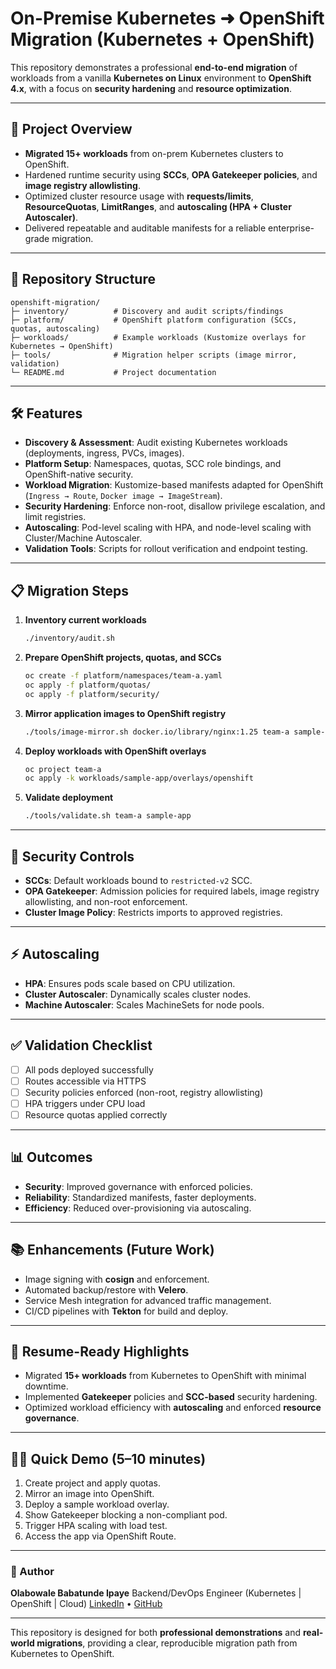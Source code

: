 # On-Premise Kubernetes ➜ OpenShift Migration (Kubernetes + OpenShift)

This repository demonstrates a professional **end-to-end migration** of workloads from a vanilla **Kubernetes on Linux** environment to **OpenShift 4.x**, with a focus on **security hardening** and **resource optimization**.

---

## 🚀 Project Overview

* **Migrated 15+ workloads** from on-prem Kubernetes clusters to OpenShift.
* Hardened runtime security using **SCCs**, **OPA Gatekeeper policies**, and **image registry allowlisting**.
* Optimized cluster resource usage with **requests/limits**, **ResourceQuotas**, **LimitRanges**, and **autoscaling (HPA + Cluster Autoscaler)**.
* Delivered repeatable and auditable manifests for a reliable enterprise-grade migration.

---

## 📂 Repository Structure

```
openshift-migration/
├─ inventory/          # Discovery and audit scripts/findings
├─ platform/           # OpenShift platform configuration (SCCs, quotas, autoscaling)
├─ workloads/          # Example workloads (Kustomize overlays for Kubernetes → OpenShift)
├─ tools/              # Migration helper scripts (image mirror, validation)
└─ README.md           # Project documentation
```

---

## 🛠️ Features

* **Discovery & Assessment**: Audit existing Kubernetes workloads (deployments, ingress, PVCs, images).
* **Platform Setup**: Namespaces, quotas, SCC role bindings, and OpenShift-native security.
* **Workload Migration**: Kustomize-based manifests adapted for OpenShift (`Ingress → Route`, `Docker image → ImageStream`).
* **Security Hardening**: Enforce non-root, disallow privilege escalation, and limit registries.
* **Autoscaling**: Pod-level scaling with HPA, and node-level scaling with Cluster/Machine Autoscaler.
* **Validation Tools**: Scripts for rollout verification and endpoint testing.

---

## 📋 Migration Steps

1. **Inventory current workloads**

   ```bash
   ./inventory/audit.sh
   ```

2. **Prepare OpenShift projects, quotas, and SCCs**

   ```bash
   oc create -f platform/namespaces/team-a.yaml
   oc apply -f platform/quotas/
   oc apply -f platform/security/
   ```

3. **Mirror application images to OpenShift registry**

   ```bash
   ./tools/image-mirror.sh docker.io/library/nginx:1.25 team-a sample-app
   ```

4. **Deploy workloads with OpenShift overlays**

   ```bash
   oc project team-a
   oc apply -k workloads/sample-app/overlays/openshift
   ```

5. **Validate deployment**

   ```bash
   ./tools/validate.sh team-a sample-app
   ```

---

## 🔐 Security Controls

* **SCCs**: Default workloads bound to `restricted-v2` SCC.
* **OPA Gatekeeper**: Admission policies for required labels, image registry allowlisting, and non-root enforcement.
* **Cluster Image Policy**: Restricts imports to approved registries.

---

## ⚡ Autoscaling

* **HPA**: Ensures pods scale based on CPU utilization.
* **Cluster Autoscaler**: Dynamically scales cluster nodes.
* **Machine Autoscaler**: Scales MachineSets for node pools.

---

## ✅ Validation Checklist

* [ ] All pods deployed successfully
* [ ] Routes accessible via HTTPS
* [ ] Security policies enforced (non-root, registry allowlisting)
* [ ] HPA triggers under CPU load
* [ ] Resource quotas applied correctly

---

## 📊 Outcomes

* **Security**: Improved governance with enforced policies.
* **Reliability**: Standardized manifests, faster deployments.
* **Efficiency**: Reduced over-provisioning via autoscaling.

---

## 📚 Enhancements (Future Work)

* Image signing with **cosign** and enforcement.
* Automated backup/restore with **Velero**.
* Service Mesh integration for advanced traffic management.
* CI/CD pipelines with **Tekton** for build and deploy.

---

## 💼 Resume-Ready Highlights

* Migrated **15+ workloads** from Kubernetes to OpenShift with minimal downtime.
* Implemented **Gatekeeper** policies and **SCC-based** security hardening.
* Optimized workload efficiency with **autoscaling** and enforced **resource governance**.

---

## 🧑‍💻 Quick Demo (5–10 minutes)

1. Create project and apply quotas.
2. Mirror an image into OpenShift.
3. Deploy a sample workload overlay.
4. Show Gatekeeper blocking a non-compliant pod.
5. Trigger HPA scaling with load test.
6. Access the app via OpenShift Route.

---

### 📌 Author

**Olabowale Babatunde Ipaye**
Backend/DevOps Engineer (Kubernetes | OpenShift | Cloud)
[LinkedIn](https://linkedin.com/in/engripayebabatunde) • [GitHub](https://github.com/engripaye)

---

This repository is designed for both **professional demonstrations** and **real-world migrations**, providing a clear, reproducible migration path from Kubernetes to OpenShift.
